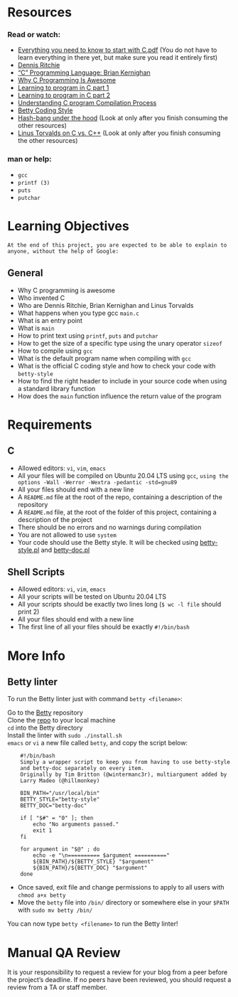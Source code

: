# Resources
### Read or watch:

* [Everything you need to know to start with C.pdf](https://s3.eu-west-3.amazonaws.com/hbtn.intranet/uploads/misc/2021/1/d801279f75de6a982a55d752dfd3632909f720f0.pdf?X-Amz-Algorithm=AWS4-HMAC-SHA256&X-Amz-Credential=AKIA4MYA5JM5DUTZGMZG%2F20231012%2Feu-west-3%2Fs3%2Faws4_request&X-Amz-Date=20231012T134419Z&X-Amz-Expires=86400&X-Amz-SignedHeaders=host&X-Amz-Signature=6cdb3aaeaaf886cbc001b0550e176e58d43f5aab4f1ca9531727d21442acd6c7 ) (You do not have to learn everything in there yet, but make sure you read it entirely first)
* [Dennis Ritchie](https://intranet.hbtn.io/rltoken/z_bMXWzGREPdNusi75hIaA)  
* [“C” Programming Language: Brian Kernighan](https://intranet.hbtn.io/rltoken/ALlxQP48pUddRMMOU9IYrw)   
* [Why C Programming Is Awesome](https://intranet.hbtn.io/rltoken/jeQhdiiq4EemF-jlzBCHKw)   
* [Learning to program in C part 1](https://intranet.hbtn.io/rltoken/y-sbT9uSCGF6ml1ZPOvyJg)   
* [Learning to program in C part 2](https://intranet.hbtn.io/rltoken/r3mDdJIpJHmu4TdJBV95gQ)   
* [Understanding C program Compilation Process](https://intranet.hbtn.io/rltoken/tjRducuDVR9ftHsOFxdYmw)   
* [Betty Coding Style](https://intranet.hbtn.io/rltoken/GG06ebtkejkhoyCOjx1S6w)   
* [Hash-bang under the hood](https://intranet.hbtn.io/rltoken/3g2P7dlYovV0nY7Caeylnw)  (Look at only after you finish consuming the other resources)  
* [Linus Torvalds on C vs. C++](https://intranet.hbtn.io/rltoken/fXapDTlCYs_KsVAJhxfz6A)  (Look at only after you finish consuming the other resources)  
### man or help:  

* `gcc`
* `printf (3)`
* `puts`
* `putchar`
# Learning Objectives
`At the end of this project, you are expected to be able to explain to anyone, without the help of Google:`

## General
* Why C programming is awesome
* Who invented C
* Who are Dennis Ritchie, Brian Kernighan and Linus Torvalds
* What happens when you type gcc `main.c`
* What is an entry point
* What is `main`
* How to print text using `printf`, `puts` and `putchar`
* How to get the size of a specific type using the unary operator `sizeof`
* How to compile using `gcc`
* What is the default program name when compiling with `gcc`
* What is the official C coding style and how to check your code with `betty-style`
* How to find the right header to include in your source code when using a standard library function
* How does the `main` function influence the return value of the program
# Requirements
## C
* Allowed editors: `vi`, `vim`, `emacs`  
* All your files will be compiled on Ubuntu 20.04 LTS using `gcc`, `using the options -Wall -Werror -Wextra -pedantic -std=gnu89`  
* All your files should end with a new line  
* A `README.md` file at the root of the repo, containing a description of the repository  
* A `README.md` file, at the root of the folder of this project, containing a description of the project  
* There should be no errors and no warnings during compilation  
* You are not allowed to use `system`  
* Your code should use the Betty style. It will be checked using [betty-style.pl](https://github.com/hs-hq/Betty/blob/master/betty-style.pl) and [betty-doc.pl](https://github.com/hs-hq/Betty/blob/master/betty-doc.pl)  
## Shell Scripts  
* Allowed editors: `vi`, `vim`, `emacs`
* All your scripts will be tested on Ubuntu 20.04 LTS  
* All your scripts should be exactly two lines long (`$ wc -l file` should print 2)  
* All your files should end with a new line  
* The first line of all your files should be exactly `#!/bin/bash`  
# More Info
## Betty linter
To run the Betty linter just with command `betty <filename>`:  

Go to the [Betty](https://intranet.hbtn.io/rltoken/rZaN7lEaiI2xs60Xknp2CA) repository  
Clone the [repo](https://intranet.hbtn.io/rltoken/rZaN7lEaiI2xs60Xknp2CA) to your local machine  
`cd` into the Betty directory  
Install the linter with `sudo ./install.sh`  
`emacs` or `vi` a new file called `betty`, and copy the script below:  

``` 
    #!/bin/bash  
    Simply a wrapper script to keep you from having to use betty-style
    and betty-doc separately on every item.
    Originally by Tim Britton (@wintermanc3r), multiargument added by
    Larry Madeo (@hillmonkey) 

    BIN_PATH="/usr/local/bin"
    BETTY_STYLE="betty-style"
    BETTY_DOC="betty-doc"

    if [ "$#" = "0" ]; then
        echo "No arguments passed."
        exit 1
    fi

    for argument in "$@" ; do
        echo -e "\n========== $argument =========="
        ${BIN_PATH}/${BETTY_STYLE} "$argument"
        ${BIN_PATH}/${BETTY_DOC} "$argument"
    done
```

* Once saved, exit file and change permissions to apply to all users with `chmod a+x betty`  
* Move the `betty` file into `/bin/` directory or somewhere else in your `$PATH` with `sudo mv betty /bin/`  

You can now type `betty <filename>` to run the Betty linter!

# Manual QA Review
It is your responsibility to request a review for your blog from a peer before the project’s deadline. If no peers have been reviewed, you should request a review from a TA or staff member.
